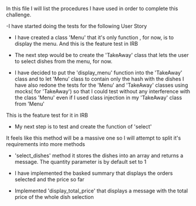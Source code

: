 

In this file I will list the procedures I have used in order to complete this challenge.

-I have started doing the tests for the following User Story
<!-- 
 As a customer
 So that I can check if I want to order something
 I would like to see a list of dishes with prices
 -->

 - I have created a class 'Menu' that it's only function , for now, is to display the menu.
 And this is the feature test in IRB
 
 <!-- 
 Makerss-MacBook-Pro-2:takeaway-challenge student$ irb -r './lib/menu.rb' 
2.5.0 :001 > menu = Menu.new
 => #<Menu:0x00007f9fbd042748> 
2.5.0 :002 > menu.display
spring roll: 0.99
char sui bun: 3.99
pork dumpling: 2.99
peking duck: 7.99
fu-king fried rice: 5.99
 => {"spring roll"=>0.99, "char sui bun"=>3.99, "pork dumpling"=>2.99, "peking duck"=>7.99, "fu-king fried rice"=>5.99} 
2.5.0 :003 >  
-->

 - The next step would be to create the 'TakeAway' class that lets the user to select dishes from the menu, for now.

<!-- 
As a customer
So that I can order the meal I want
I would like to be able to select some number of several available dishes 
-->

 - I have decided to put the 'display_menu' function into the 'TakeAway' class and to let 'Menu' class to contain only the hash with the dishes
 I have also redone the tests for the 'Menu' and 'TakeAway' classes using mocks( for 'TakeAway') so that I could test without any interference with the class 'Menu' even if I used class injection in my 'TakeAway' class from 'Menu'

 This is the feature test for it in IRB

 <!-- 
 Makerss-MacBook-Pro-2:takeaway-challenge student$ irb -r './lib/take_away.rb' 
2.5.0 :001 > shop = TakeAway.new
 => #<TakeAway:0x00007fe43d007700 @menu=#<Menu:0x00007fe43d0076d8 @menu_list={"spring roll"=>0.99, "char sui bun"=>3.99, "pork dumpling"=>2.99, "peking duck"=>7.99, "fu-king fried rice"=>5.99}>> 
2.5.0 :002 > shop.display_menu
spring roll: 0.99
char sui bun: 3.99
pork dumpling: 2.99
peking duck: 7.99
fu-king fried rice: 5.99
 => {"spring roll"=>0.99, "char sui bun"=>3.99, "pork dumpling"=>2.99, "peking duck"=>7.99, "fu-king fried rice"=>5.99} 
2.5.0 :003 > 
 -->

- My next step is to test and create the function of 'select'

<!-- 
As a customer
So that I can order the meal I want
I would like to be able to select some number of several available dishes 
-->
  It feels like this method will be a massive one so I will attempt to split it's requirements into more methods

- 'select_dishes' method it stores the dishes into an array and returns a message. The quantity parameter is by default set to 1

<!-- 
Makerss-MacBook-Pro-2:takeaway-challenge student$ irb -r './lib/take_away.rb' 
2.5.0 :001 > t = TakeAway.new
 => #<TakeAway:0x00007fa42f907510 @menu=#<Menu:0x00007fa42f9074e8 @menu_list={"spring roll"=>0.99, "char sui bun"=>3.99, "pork dumpling"=>2.99, "peking duck"=>7.99, "fu-king fried rice"=>5.99}>, @order_list=[]> 
2.5.0 :002 > t.display_menu
spring roll: 0.99
char sui bun: 3.99
pork dumpling: 2.99
peking duck: 7.99
fu-king fried rice: 5.99
 => {"spring roll"=>0.99, "char sui bun"=>3.99, "pork dumpling"=>2.99, "peking duck"=>7.99, "fu-king fried rice"=>5.99} 
2.5.0 :003 > t.select_dishes('peking duck')
 => "1 x peking duck(s) added in your basket!" 
2.5.0 :004 > t.select_dishes('char sui bun', 10)
 => "10 x char sui bun(s) added in your basket!" 
2.5.0 :005 > t.select_dishes('pork dumpling', 5)
 => "5 x pork dumpling(s) added in your basket!" 
2.5.0 :006 > 
 -->
- I have implemented the basked summary that displays the orders selected and the price so far 

<!-- 
Makerss-MacBook-Pro-2:takeaway-challenge student$ irb -r './lib/take_away.rb' 
2.5.0 :001 > t = TakeAway.new
 => #<TakeAway:0x00007fb58b82b110 @menu=#<Menu:0x00007fb58b82aff8 @menu_list={"spring roll"=>0.99, "char sui bun"=>3.99, "pork dumpling"=>2.99, "peking duck"=>7.99, "fu-king fried rice"=>5.99}>, @order_list=[], @price=0> 
2.5.0 :002 > t.select_dishes('char sui bun', 10)
 => "10 x char sui bun(s) added in your basket!" 
2.5.0 :003 > t.select_dishes('peking duck')
 => "1 x peking duck(s) added in your basket!" 
2.5.0 :004 > t.basket_summary
 => "10 x char sui bun(s), 1 x peking duck(s) = £47.89000000000001" 
2.5.0 :005 > t.select_dishes('peking duck')
 => "1 x peking duck(s) added in your basket!" 
2.5.0 :006 > t.select_dishes('char sui bun', 10)
 => "10 x char sui bun(s) added in your basket!" 
2.5.0 :007 > t.basket_summary
 => "10 x char sui bun(s), 1 x peking duck(s), 1 x peking duck(s), 10 x char sui bun(s) = £95.78000000000002" 
2.5.0 :008 >  
-->

- Implemented 'display_total_price' that displays a message with the total price of the whole dish selection

<!-- 
Makerss-MacBook-Pro-2:takeaway-challenge student$ irb -r './lib/take_away.rb' 
2.5.0 :001 > t = TakeAway.new
 => #<TakeAway:0x00007f9a8e03aae0 @menu=#<Menu:0x00007f9a8e03aab8 @menu_list={"spring roll"=>0.99, "char sui bun"=>3.99, "pork dumpling"=>2.99, "peking duck"=>7.99, "fu-king fried rice"=>5.99}>, @order_list=[], @price=0> 
2.5.0 :002 > t.basket_summary
 => " = £0" 
2.5.0 :003 > t.select_dishes('char sui bun', 10)
 => "10 x char sui bun(s) added in your basket!" 
2.5.0 :004 > t.select_dishes('peking duck')
 => "1 x peking duck(s) added in your basket!" 
2.5.0 :005 > t.basket_summary
 => "10 x char sui bun(s), 1 x peking duck(s) = £47.89000000000001" 
2.5.0 :006 > t.select_dishes('peking duck')
 => "1 x peking duck(s) added in your basket!" 
2.5.0 :007 > t.display_total_price
 => "Total: £55.88000000000001" 
2.5.0 :008 >  
-->







